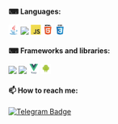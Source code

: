 

<h4 align="left">&#9000; Languages:</h4>

<div> 
  <a href="https://www.java.com" target="_blank" rel="noreferrer"> <img src="https://raw.githubusercontent.com/devicons/devicon/master/icons/java/java-original.svg" height="20"/></a>
  <a href="https://kotlinlang.org" target="_blank" rel="noreferrer"> <img src="https://www.vectorlogo.zone/logos/kotlinlang/kotlinlang-icon.svg" height="20"/></a>
  <a href="https://developer.mozilla.org/en-US/docs/Web/JavaScript" target="_blank" rel="noreferrer"> <img src="https://raw.githubusercontent.com/devicons/devicon/master/icons/javascript/javascript-original.svg" height="20"/></a>
  <a href="https://www.w3.org/html/" target="_blank" rel="noreferrer"> <img src="https://raw.githubusercontent.com/devicons/devicon/master/icons/html5/html5-original-wordmark.svg" height="20"/></a>
  <a href="https://www.w3schools.com/css/" target="_blank" rel="noreferrer"><img src="https://raw.githubusercontent.com/devicons/devicon/master/icons/css3/css3-original-wordmark.svg" height="20"/></a> 
</div>

<h4 align="left">&#9000; Frameworks and libraries:</h4>
<div>
  <a href="https://spring.io/" target="_blank" rel="noreferrer"> <img src="https://www.vectorlogo.zone/logos/springio/springio-icon.svg" height="20"/></a>
  <a href="https://hibernate.org/" target="_blank" rel="noreferrer"> <img src="https://hibernate.org/images/hibernate-logo.svg" height="20"/></a>
  <a href="https://vuejs.org/" target="_blank" rel="noreferrer"> <img src="https://raw.githubusercontent.com/devicons/devicon/master/icons/vuejs/vuejs-original-wordmark.svg" height="20"/></a>
  <a href="https://developer.android.com" target="_blank" rel="noreferrer"> <img src="https://raw.githubusercontent.com/devicons/devicon/master/icons/android/android-original-wordmark.svg" height="20"/></a> 
  
</div>

<h4 align="left">📫 How to reach me:</h4>

[![Telegram Badge](https://img.shields.io/badge/?style=round&logo=Telegram&logoColor=white)](https://t.me/ejsband)



